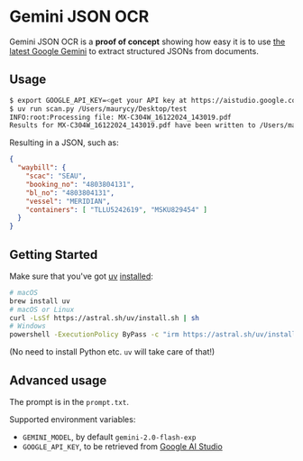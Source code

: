 # Gemini JSON OCR

Gemini JSON OCR is a **proof of concept** showing how easy it is to use
[the latest Google Gemini](https://blog.google/technology/google-deepmind/google-gemini-ai-update-december-2024/)
to extract structured JSONs from documents.

## Usage

```zsh
$ export GOOGLE_API_KEY=<get your API key at https://aistudio.google.com/app/apikey>
$ uv run scan.py /Users/maurycy/Desktop/test
INFO:root:Processing file: MX-C304W_16122024_143019.pdf
Results for MX-C304W_16122024_143019.pdf have been written to /Users/maurycy/Desktop/test/MX-C304W_16122024_143019.pdf.json
```

Resulting in a JSON, such as:

```json
{
  "waybill": {
    "scac": "SEAU",
    "booking_no": "4803804131",
    "bl_no": "4803804131",
    "vessel": "MERIDIAN",
    "containers": [ "TLLU5242619", "MSKU829454" ]
  }
}
```

## Getting Started

Make sure that you've got [uv](https://docs.astral.sh/uv/)
[installed](https://docs.astral.sh/uv/getting-started/installation/):

```zsh
# macOS
brew install uv
# macOS or Linux
curl -LsSf https://astral.sh/uv/install.sh | sh
# Windows
powershell -ExecutionPolicy ByPass -c "irm https://astral.sh/uv/install.ps1 | iex"
```

(No need to install Python etc. `uv` will take care of that!)

## Advanced usage

The prompt is in the `prompt.txt`.

Supported environment variables:

- `GEMINI_MODEL`, by default `gemini-2.0-flash-exp`
- `GOOGLE_API_KEY`, to be retrieved from [Google AI Studio](https://aistudio.google.com/app/apikey)
